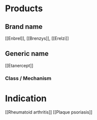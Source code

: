 # Products

## Brand name
[[Enbrel]], [[Brenzys]], [[Erelzi]]

## Generic name
[[Etanercept]]

### Class / Mechanism


# Indication
[[Rheumatoid arthritis]]
[[Plaque psoriasis]]